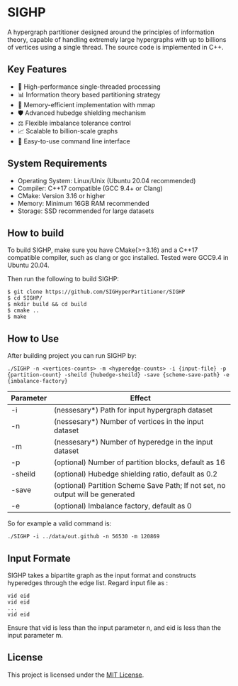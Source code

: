 # SIGHP
A hypergraph partitioner designed around the principles of information theory, capable of handling extremely large hypergraphs with up to billions of vertices using a single thread. The source code is implemented in C++.

## Key Features
- 🚀 High-performance single-threaded processing
- 📊 Information theory based partitioning strategy
- 💾 Memory-efficient implementation with mmap
- 🛡️ Advanced hubedge shielding mechanism
- ⚖️ Flexible imbalance tolerance control
- 📈 Scalable to billion-scale graphs
- 🔧 Easy-to-use command line interface

## System Requirements
- Operating System: Linux/Unix (Ubuntu 20.04 recommended)
- Compiler: C++17 compatible (GCC 9.4+ or Clang)
- CMake: Version 3.16 or higher
- Memory: Minimum 16GB RAM recommended
- Storage: SSD recommended for large datasets

## How to build
To build SIGHP, make sure you have CMake(>=3.16) and a C++17 compatible compiler, such as clang or gcc installed. Tested were GCC9.4 in Ubuntu 20.04.

Then run the following to build SIGHP:
```
$ git clone https://github.com/SIGHyperPartitioner/SIGHP
$ cd SIGHP/
$ mkdir build && cd build
$ cmake ..
$ make
```

## How to Use
After building project you can run SIGHP by:
```
./SIGHP -n <vertices-counts> -m <hyperedge-counts> -i {input-file} -p {partition-count} -sheild {hubedge-sheild} -save {scheme-save-path} -e {imbalance-factory}
```

|Parameter|Effect|
|---|---|
|-i|(nessesary*) Path for input hypergraph dataset|
|-n|(nessesary*) Number of vertices in the input dataset|
|-m|(nessesary*) Number of hyperedge in the input dataset|
|-p|(optional) Number of partition blocks, default as 16|
|-sheild|(optional) Hubedge shielding ratio, default as 0.2|
|-save|(optional) Partition Scheme Save Path; If not set, no output will be generated|
|-e|(optional) Imbalance factory, default as 0|

So for example a valid command is:
```
./SIGHP -i ../data/out.github -n 56530 -m 120869 
```

## Input Formate
SIGHP takes a bipartite graph as the input format and constructs hyperedges through the edge list. Regard input file as :
```
vid eid
vid eid
...
vid eid
```
Ensure that vid is less than the input parameter n, and eid is less than the input parameter m.

## License
This project is licensed under the [MIT License](LICENSE).